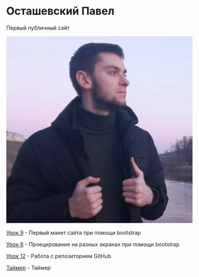 # Осташевский Павел
Первый публичный сайт

<code>![mountains](/Картинки/zZHeM-RiHodL9XntFh6_cLUtdZMMsZK97X7vKTssUfYMLJe50VBTmjdTzwW4rckY4vnRSWtKk7zvqL2Opcqm8Zmg.jpg "Я")</code>


[Урок 9](https://1Deathstroke1.github.io/lesson9/src/index.html "Макет") - Первый макет сайта при помощи bootstrap

[Урок 8](https://1Deathstroke1.github.io/Lesson-8/src/index.html "bootstrap") - Проецирование на разных экранах при помощи bootstrap

[Урок 12](https://1Deathstroke1.github.io/MyFirstProject/src/index.html "Мини-книга") - Работа с репозиторием GitHub

[Таймер](https://1Deathstroke1.github.io/timer/index.html "Таймер") - Таймер

